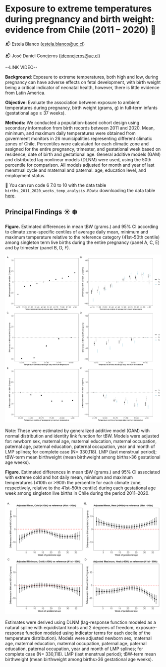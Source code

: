 
#  Exposure to extreme temperatures during pregnancy and birth weight: evidence from Chile (2011 – 2020) :baby:

:mailbox_with_mail: Estela Blanco (<estela.blanco@uc.cl>)

:mailbox_with_mail: José Daniel Conejeros (<jdconejeros@uc.cl>)

--LINK VIDEO--

**Background**: Exposure to extreme temperatures, both high and low, during pregnancy can have adverse effects on fetal development, with birth weight being a critical indicator of neonatal health, however, there is little evidence from Latin America.

**Objective**: Evaluate the association between exposure to ambient temperatures during pregnancy, birth weight (grams, g) in full-term infants (gestational age ≥ 37 weeks).

**Methods:** We conducted a population-based cohort design using secondary information from birth records between 2011 and 2020. Mean, minimum, and maximum daily temperatures were obtained from government monitors in 26 municipalities representing different climatic zones of Chile. Percentiles were calculated for each climatic zone and assigned for the entire pregnancy, trimester, and gestational week based on residence, date of birth and gestational age. General additive models (GAM) and distributed lag nonlinear models (DLNM) were used, using the 50th percentile for comparison. All models adjusted for month and year of last menstrual cycle and maternal and paternal: age, education level, and employment status.

:floppy_disk: You can run code 6 7.0 to 10 with the data table `births_2011_2020_weeks_temp_analysis.RData` downloading the data table [here](https://www.dropbox.com/scl/fi/6ngi8nfcszc0p86ozcgs2/births_2011_2020_weeks_temp_analysis.RData?rlkey=m7qdpqsy0ffx7s6g7r3hbl440&st=rl1uwsqc&dl=0).

## Principal Findings :sunny: :snowflake:

**Figure.** Estimated differences in mean tBW (grams.) and 95% CI according to climate zone-specific centiles of average daily mean, minimum and maximum temperature relative to the reference category (41st–50th centile) among singleton term live births during the entire pregnancy (panel A, C, E) and by trimester (panel B, D, F).

![](/Output_analysis/temp/fig/Adjusted_GAM_models_tbw_trim_full.png)

Note: These were estimated by generalized additive model (GAM) with normal distribution and identity link function for tBW. Models were adjusted for: newborn sex, maternal age, maternal education, maternal occupation, paternal age, paternal education, paternal occupation, year and month of LMP splines; for complete case (N= 330,118). LMP (last menstrual period); tBW-term mean birthweight (mean birthweight among births>36 gestational age weeks).

**Figure.** Estimated differences in mean tBW (grams.) and 95% CI associated with extreme cold and hot daily mean, minimum and maximum temperatures (≤10th or >90th the percentile for each climate zone, respectively, relative to the 41st–50th centile) during each gestational age week among singleton live births in Chile during the period 2011–2020. 

![](/Output_analysis/dlnm/fig/DLNM_tBW.png)

Estimates were derived using DLNM (lag-response function modeled as a natural spline with equidistant knots and 2 degrees of freedom, exposure–response function modeled using indicator terms for each decile of the temperature distribution). Models were adjusted newborn sex, maternal age, maternal education, maternal occupation, paternal age, paternal education, paternal occupation, year and month of LMP splines; for complete case (N= 330,118). LMP (last menstrual period); tBW-term mean birthweight (mean birthweight among births>36 gestational age weeks).

